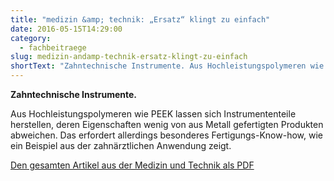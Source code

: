```yaml
---
title: "medizin &amp; technik: „Ersatz“ klingt zu einfach"
date: 2016-05-15T14:29:00
category:
  - fachbeitraege
slug: medizin-andamp-technik-ersatz-klingt-zu-einfach
shortText: "Zahntechnische Instrumente. Aus Hochleistungspolymeren wie PEEK lassen sich Instrumententeile herstellen, deren Eigenschaften wenig von aus Metall gefertigten Produkten abweichen."
---
```


<p><strong>Zahntechnische Instrumente.</strong></p>

Aus Hochleistungspolymeren wie PEEK lassen sich Instrumententeile herstellen, deren Eigenschaften wenig von aus Metall gefertigten Produkten abweichen. Das erfordert allerdings besonderes Fertigungs-Know-how, wie ein Beispiel aus der zahnärztlichen Anwendung zeigt.</p>

<p><a href="/downloads/med0516_Pfaff.pdf" target="_blank" rel="noreferrer noopener" aria-label=" (öffnet in neuem Tab)">Den gesamten Artikel aus der Medizin und Technik als PDF</a></p>

